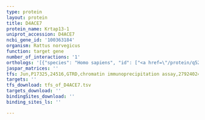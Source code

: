 ```yaml
---
type: protein
layout: protein
title: D4ACE7
protein_name: Krtap13-1
uniprot_accession: D4ACE7
ncbi_gene_id: '100363184'
organism: Rattus norvegicus
function: target gene
number_of_interactions: '1'
orthologs: '[{"species": "Homo sapiens", "id": ["<a href=\"/protein/q52lg2\">Q52LG2</a>", "<a href=\"/protein/q8iuc0\">Q8IUC0</a>", "<a href=\"/protein/q3li77\">Q3LI77</a>"]}, {"species": "Mus musculus", "id": ["<a href=\"/protein/q8k198\">Q8K198</a>"]}]'
jaspar_matrices: ''
tfs: Jun,P17325,24516,GTRD,chromatin immunoprecipitation assay,27924024%5Buid%5D,No
targets: ''
tfs_download: tfs_of_D4ACE7.tsv
targets_download: ''
bindingSites_download: ''
binding_sites_ls: ''

---
```

